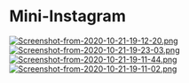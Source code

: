 # Mini-Instagram

[![Screenshot-from-2020-10-21-19-12-20.png](https://i.postimg.cc/pVgkW9qd/Screenshot-from-2020-10-21-19-12-20.png)](https://postimg.cc/SjfcVK00)
[![Screenshot-from-2020-10-21-19-23-03.png](https://i.postimg.cc/X7bF19s9/Screenshot-from-2020-10-21-19-23-03.png)](https://postimg.cc/kDTBBR35)
[![Screenshot-from-2020-10-21-19-11-44.png](https://i.postimg.cc/Kv1zNj2t/Screenshot-from-2020-10-21-19-11-44.png)](https://postimg.cc/YhwM2pjS)
[![Screenshot-from-2020-10-21-19-11-02.png](https://i.postimg.cc/s2ZtXF5F/Screenshot-from-2020-10-21-19-11-02.png)](https://postimg.cc/DWnCjMC5)

